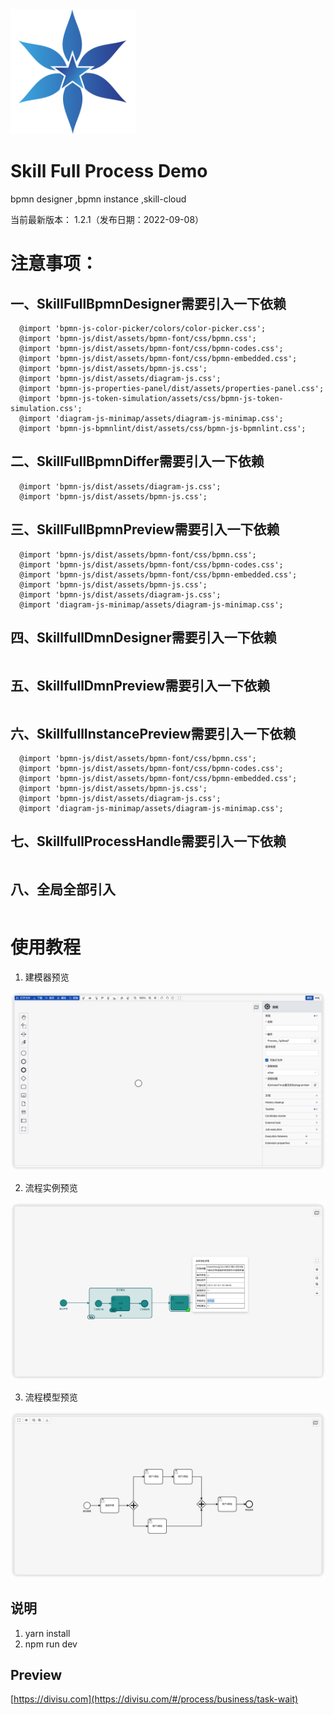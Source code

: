 
<img src="./public/logo.png"  height="200" width="200">

Skill Full Process Demo
===============
bpmn designer ,bpmn instance ,skill-cloud

当前最新版本： 1.2.1（发布日期：2022-09-08）

# 注意事项：
## 一、SkillFullBpmnDesigner需要引入一下依赖
```
  @import 'bpmn-js-color-picker/colors/color-picker.css';
  @import 'bpmn-js/dist/assets/bpmn-font/css/bpmn.css';
  @import 'bpmn-js/dist/assets/bpmn-font/css/bpmn-codes.css';
  @import 'bpmn-js/dist/assets/bpmn-font/css/bpmn-embedded.css';
  @import 'bpmn-js/dist/assets/bpmn-js.css';
  @import 'bpmn-js/dist/assets/diagram-js.css';
  @import 'bpmn-js-properties-panel/dist/assets/properties-panel.css';
  @import 'bpmn-js-token-simulation/assets/css/bpmn-js-token-simulation.css';
  @import 'diagram-js-minimap/assets/diagram-js-minimap.css';
  @import 'bpmn-js-bpmnlint/dist/assets/css/bpmn-js-bpmnlint.css';
```

## 二、SkillFullBpmnDiffer需要引入一下依赖
```
  @import 'bpmn-js/dist/assets/diagram-js.css';
  @import 'bpmn-js/dist/assets/bpmn-js.css';
```

## 三、SkillFullBpmnPreview需要引入一下依赖
```
  @import 'bpmn-js/dist/assets/bpmn-font/css/bpmn.css';
  @import 'bpmn-js/dist/assets/bpmn-font/css/bpmn-codes.css';
  @import 'bpmn-js/dist/assets/bpmn-font/css/bpmn-embedded.css';
  @import 'bpmn-js/dist/assets/bpmn-js.css';
  @import 'bpmn-js/dist/assets/diagram-js.css';
  @import 'diagram-js-minimap/assets/diagram-js-minimap.css';

```

## 四、SkillfullDmnDesigner需要引入一下依赖
```

```

## 五、SkillfullDmnPreview需要引入一下依赖
```

```

## 六、SkillfullInstancePreview需要引入一下依赖
```
  @import 'bpmn-js/dist/assets/bpmn-font/css/bpmn.css';
  @import 'bpmn-js/dist/assets/bpmn-font/css/bpmn-codes.css';
  @import 'bpmn-js/dist/assets/bpmn-font/css/bpmn-embedded.css';
  @import 'bpmn-js/dist/assets/bpmn-js.css';
  @import 'bpmn-js/dist/assets/diagram-js.css';
  @import 'diagram-js-minimap/assets/diagram-js-minimap.css';
```

## 七、SkillfullProcessHandle需要引入一下依赖
```

```

## 八、全局全部引入
```
```

# 使用教程
1. 建模器预览

<img src="./public/demo1.png">

2. 流程实例预览

<img src="./public/demo2.png">

3. 流程模型预览

<img src="./public/demo3.png">

说明
-----------------------------------

1. yarn install
2. npm run dev

Preview
-----------------------------------
[https://divisu.com](https://divisu.com/#/process/business/task-wait)
